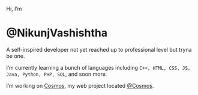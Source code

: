 Hi, I’m
# @NikunjVashishtha

A self-inspired developer not yet reached up to professional level but tryna be one.

I’m currently learning a bunch of languages including `C++, HTML, CSS, JS, Java, Python, PHP, SQL`, and soon more.

I’m working on [Cosmos](https://github.com/NikunjVashishtha/Cosmos), my web project located [@Cosmos](https://cosmos-in.web.app).

<!---
NikunjVashishtha/NikunjVashishtha is a ✨ special ✨ repository because its `README.md` (this file) appears on your GitHub profile.
You can click the Preview link to take a look at your changes.
--->
